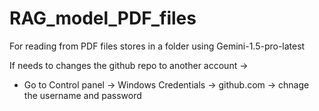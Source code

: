 # RAG_model_PDF_files
For reading from PDF files stores in a folder using Gemini-1.5-pro-latest

If needs to changes the github repo to another account -> 
 - Go to Control panel -> Windows Credentials -> github.com -> chnage the username and password

